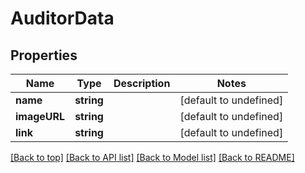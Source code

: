 # AuditorData

## Properties

|Name | Type | Description | Notes|
|------------ | ------------- | ------------- | -------------|
|**name** | **string** |  | [default to undefined]|
|**imageURL** | **string** |  | [default to undefined]|
|**link** | **string** |  | [default to undefined]|




[[Back to top]](#) [[Back to API list]](../../README.md#documentation-for-api-endpoints) [[Back to Model list]](../../README.md#documentation-for-models) [[Back to README]](../../README.md)
